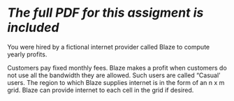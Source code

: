 # *The full PDF for this assigment is included*
You were hired by a fictional internet provider called Blaze to compute yearly profits.  

Customers pay fixed monthly fees. Blaze makes a profit when customers do not use all the 
bandwidth they are allowed. Such users are called “Casual’ users. The region to which Blaze 
supplies internet is in the form of an n x m grid. Blaze can provide internet to each cell in the 
grid if desired.
